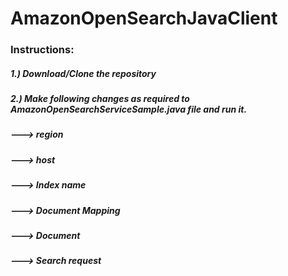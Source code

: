 # AmazonOpenSearchJavaClient

### Instructions:
##### 1.) Download/Clone the repository
##### 2.) Make following changes as required to AmazonOpenSearchServiceSample.java file and run it.
#####   ---> region
#####   ---> host
#####   ---> Index name
#####   ---> Document Mapping
#####   ---> Document
#####   ---> Search request
